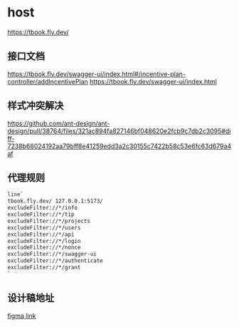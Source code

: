 # host

https://tbook.fly.dev/

## 接口文档

https://tbook.fly.dev/swagger-ui/index.html#/incentive-plan-controller/addIncentivePlan
https://tbook.fly.dev/swagger-ui/index.html


## 样式冲突解决
https://github.com/ant-design/ant-design/pull/38764/files/321ac894fa827146bf048620e2fcb9c7db2c3095#diff-7238b66024192aa79bff8e41259edd3a2c30155c7422b58c53e6fc63d679a4af


## 代理规则

```bash
line`
tbook.fly.dev/ 127.0.0.1:5173/ 
excludeFilter://*/info 
excludeFilter://*/tip 
excludeFilter://*/projects 
excludeFilter://*/users 
excludeFilter://*/api 
excludeFilter://*/login 
excludeFilter://*/nonce 
excludeFilter://*/swagger-ui 
excludeFilter://*/authenticate
excludeFilter://*/grant
`
```


## 设计稿地址
[figma link](https://www.figma.com/file/POz4Q7MdgjyK9ozDsOI4Im/Tbook-Draft?node-id=1255%3A13039&t=X1ebkCyhX7JyqBRf-0)